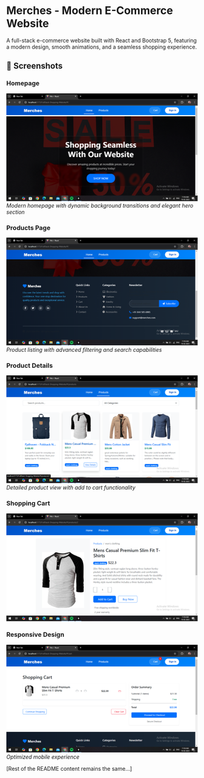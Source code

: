 # Merches - Modern E-Commerce Website

A full-stack e-commerce website built with React and Bootstrap 5, featuring a modern design, smooth animations, and a seamless shopping experience.

## 📸 Screenshots

### Homepage
![Homepage](Screenshot%20(94).png)
*Modern homepage with dynamic background transitions and elegant hero section*

### Products Page
![Products](Screenshot%20(95).png)
*Product listing with advanced filtering and search capabilities*

### Product Details
![Product Details](Screenshot%20(96).png)
*Detailed product view with add to cart functionality*

### Shopping Cart
![Shopping Cart](Screenshot%20(97).png)

### Responsive Design
![Mobile View](Screenshot%20(98).png)
*Optimized mobile experience*

[Rest of the README content remains the same...]
